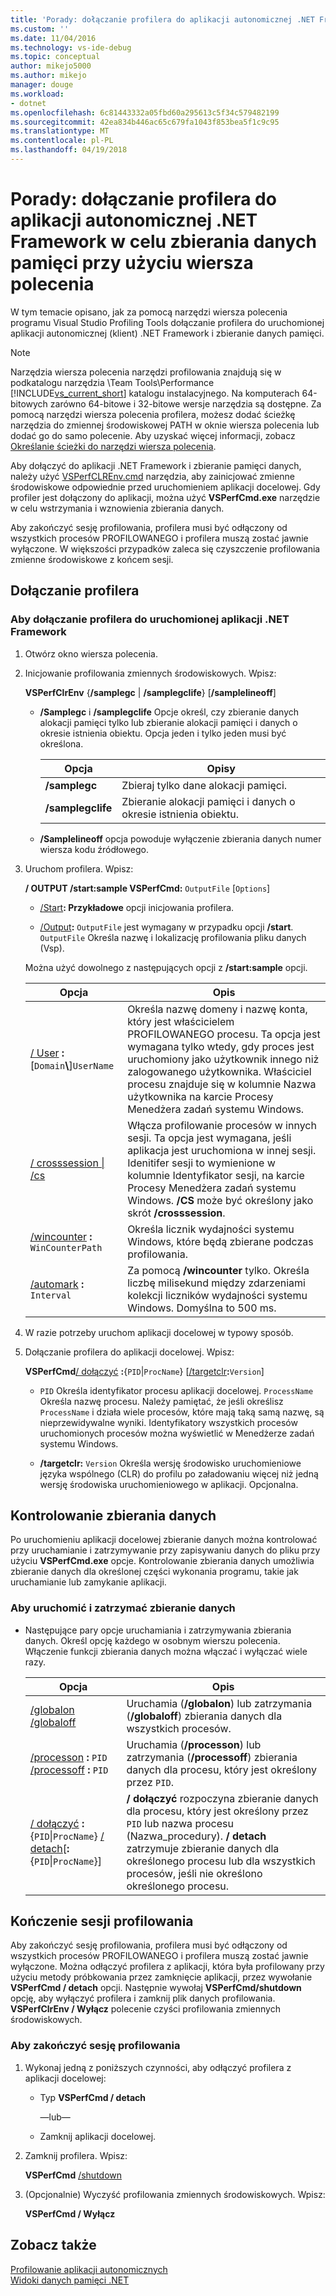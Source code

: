 ```yaml
---
title: 'Porady: dołączanie profilera do aplikacji autonomicznej .NET Framework do zbierania danych pamięci przy użyciu wiersza polecenia | Dokumentacja firmy Microsoft'
ms.custom: ''
ms.date: 11/04/2016
ms.technology: vs-ide-debug
ms.topic: conceptual
author: mikejo5000
ms.author: mikejo
manager: douge
ms.workload:
- dotnet
ms.openlocfilehash: 6c81443332a05fbd60a295613c5f34c579482199
ms.sourcegitcommit: 42ea834b446ac65c679fa1043f853bea5f1c9c95
ms.translationtype: MT
ms.contentlocale: pl-PL
ms.lasthandoff: 04/19/2018
---
```

# <a name="how-to-attach-the-profiler-to-a-net-framework-stand-alone-application-to-collect-memory-data-by-using-the-command-line"></a>Porady: dołączanie profilera do aplikacji autonomicznej .NET Framework w celu zbierania danych pamięci przy użyciu wiersza polecenia

W tym temacie opisano, jak za pomocą narzędzi wiersza polecenia programu Visual Studio Profiling Tools dołączanie profilera do uruchomionej aplikacji autonomicznej (klient) .NET Framework i zbieranie danych pamięci.

> [!NOTE]
> Narzędzia wiersza polecenia narzędzi profilowania znajdują się w podkatalogu narzędzia \Team Tools\Performance [!INCLUDE[vs_current_short](../code-quality/includes/vs_current_short_md.md)] katalogu instalacyjnego. Na komputerach 64-bitowych zarówno 64-bitowe i 32-bitowe wersje narzędzia są dostępne. Za pomocą narzędzi wiersza polecenia profilera, możesz dodać ścieżkę narzędzia do zmiennej środowiskowej PATH w oknie wiersza polecenia lub dodać go do samo polecenie. Aby uzyskać więcej informacji, zobacz [Określanie ścieżki do narzędzi wiersza polecenia](../profiling/specifying-the-path-to-profiling-tools-command-line-tools.md).

Aby dołączyć do aplikacji .NET Framework i zbieranie pamięci danych, należy użyć [VSPerfCLREnv.cmd](../profiling/vsperfclrenv.md) narzędzia, aby zainicjować zmienne środowiskowe odpowiednie przed uruchomieniem aplikacji docelowej. Gdy profiler jest dołączony do aplikacji, można użyć **VSPerfCmd.exe** narzędzie w celu wstrzymania i wznowienia zbierania danych.

Aby zakończyć sesję profilowania, profilera musi być odłączony od wszystkich procesów PROFILOWANEGO i profilera muszą zostać jawnie wyłączone. W większości przypadków zaleca się czyszczenie profilowania zmienne środowiskowe z końcem sesji.

## <a name="attaching-the-profiler"></a>Dołączanie profilera

### <a name="to-attach-the-profiler-to-a-running-net-framework-application"></a>Aby dołączanie profilera do uruchomionej aplikacji .NET Framework

1. Otwórz okno wiersza polecenia.

2. Inicjowanie profilowania zmiennych środowiskowych. Wpisz:

     **VSPerfClrEnv** {**/samplegc** &#124; **/samplegclife**} [**/samplelineoff**]

    - **/Samplegc** i **/samplegclife** Opcje określ, czy zbieranie danych alokacji pamięci tylko lub zbieranie alokacji pamięci i danych o okresie istnienia obiektu. Opcja jeden i tylko jeden musi być określona.

        |Opcja|Opisy|
        |------------|------------------|
        |**/samplegc**|Zbieraj tylko dane alokacji pamięci.|
        |**/samplegclife**|Zbieranie alokacji pamięci i danych o okresie istnienia obiektu.|

    - **/Samplelineoff** opcja powoduje wyłączenie zbierania danych numer wiersza kodu źródłowego.

3. Uruchom profilera. Wpisz:

     **/ OUTPUT /start:sample VSPerfCmd:** `OutputFile` [`Options`]

    - [/Start](../profiling/start.md)**: Przykładowe** opcji inicjowania profilera.

    - [/Output](../profiling/output.md)**:** `OutputFile` jest wymagany w przypadku opcji **/start**. `OutputFile` Określa nazwę i lokalizację profilowania pliku danych (Vsp).

     Można użyć dowolnego z następujących opcji z **/start:sample** opcji.

    |Opcja|Opis|
    |------------|-----------------|
    |[/ User](../profiling/user-vsperfcmd.md) **:**[`Domain`**\\**]`UserName`|Określa nazwę domeny i nazwę konta, który jest właścicielem PROFILOWANEGO procesu. Ta opcja jest wymagana tylko wtedy, gdy proces jest uruchomiony jako użytkownik innego niż zalogowanego użytkownika. Właściciel procesu znajduje się w kolumnie Nazwa użytkownika na karcie Procesy Menedżera zadań systemu Windows.|
    |[/ crosssession &#124; /cs](../profiling/crosssession.md)|Włącza profilowanie procesów w innych sesji. Ta opcja jest wymagana, jeśli aplikacja jest uruchomiona w innej sesji. Idenitifer sesji to wymienione w kolumnie Identyfikator sesji, na karcie Procesy Menedżera zadań systemu Windows. **/CS** może być określony jako skrót **/crosssession**.|
    |[/wincounter](../profiling/wincounter.md) **:** `WinCounterPath`|Określa licznik wydajności systemu Windows, które będą zbierane podczas profilowania.|
    |[/automark](../profiling/automark.md) **:** `Interval`|Za pomocą **/wincounter** tylko. Określa liczbę milisekund między zdarzeniami kolekcji liczników wydajności systemu Windows. Domyślna to 500 ms.|

4. W razie potrzeby uruchom aplikacji docelowej w typowy sposób.

5. Dołączanie profilera do aplikacji docelowej. Wpisz:

     **VSPerfCmd**[/ dołączyć](../profiling/attach.md) **:**{`PID`&#124;`ProcName`} [[/targetclr](../profiling/targetclr.md)**:**`Version`]  

    - `PID` Określa identyfikator procesu aplikacji docelowej. `ProcessName` Określa nazwę procesu. Należy pamiętać, że jeśli określisz `ProcessName` i działa wiele procesów, które mają taką samą nazwę, są nieprzewidywalne wyniki. Identyfikatory wszystkich procesów uruchomionych procesów można wyświetlić w Menedżerze zadań systemu Windows.

    - **/targetclr:** `Version` Określa wersję środowisko uruchomieniowe języka wspólnego (CLR) do profilu po załadowaniu więcej niż jedną wersję środowiska uruchomieniowego w aplikacji. Opcjonalna.

## <a name="controlling-data-collection"></a>Kontrolowanie zbierania danych

Po uruchomieniu aplikacji docelowej zbieranie danych można kontrolować przy uruchamianie i zatrzymywanie przy zapisywaniu danych do pliku przy użyciu **VSPerfCmd.exe** opcje. Kontrolowanie zbierania danych umożliwia zbieranie danych dla określonej części wykonania programu, takie jak uruchamianie lub zamykanie aplikacji.

### <a name="to-start-and-stop-data-collection"></a>Aby uruchomić i zatrzymać zbieranie danych

- Następujące pary opcje uruchamiania i zatrzymywania zbierania danych. Określ opcję każdego w osobnym wierszu polecenia. Włączenie funkcji zbierania danych można włączać i wyłączać wiele razy.

    |Opcja|Opis|
    |------------|-----------------|
    |[/globalon /globaloff](../profiling/globalon-and-globaloff.md)|Uruchamia (**/globalon**) lub zatrzymania (**/globaloff**) zbierania danych dla wszystkich procesów.|
    |[/processon](../profiling/processon-and-processoff.md) **:** `PID` [/processoff](../profiling/processon-and-processoff.md) **:** `PID`|Uruchamia (**/processon**) lub zatrzymania (**/processoff**) zbierania danych dla procesu, który jest określony przez `PID`.|
    |[/ dołączyć](../profiling/attach.md) **:**{`PID`&#124;`ProcName`} [/ detach](../profiling/detach.md)[**:**{`PID`&#124;`ProcName`}]|**/ dołączyć** rozpoczyna zbieranie danych dla procesu, który jest określony przez `PID` lub nazwa procesu (Nazwa_procedury). **/ detach** zatrzymuje zbieranie danych dla określonego procesu lub dla wszystkich procesów, jeśli nie określono określonego procesu.|

## <a name="ending-the-profiling-session"></a>Kończenie sesji profilowania

Aby zakończyć sesję profilowania, profilera musi być odłączony od wszystkich procesów PROFILOWANEGO i profilera muszą zostać jawnie wyłączone. Można odłączyć profilera z aplikacji, która była profilowany przy użyciu metody próbkowania przez zamknięcie aplikacji, przez wywołanie **VSPerfCmd / detach** opcji. Następnie wywołaj **VSPerfCmd/shutdown** opcję, aby wyłączyć profilera i zamknij plik danych profilowania. **VSPerfClrEnv / Wyłącz** polecenie czyści profilowania zmiennych środowiskowych.

### <a name="to-end-a-profiling-session"></a>Aby zakończyć sesję profilowania

1. Wykonaj jedną z poniższych czynności, aby odłączyć profilera z aplikacji docelowej:

    - Typ **VSPerfCmd / detach**

         —lub—

    - Zamknij aplikacji docelowej.

2. Zamknij profilera. Wpisz:

     **VSPerfCmd** [ /shutdown](../profiling/shutdown.md)

3. (Opcjonalnie) Wyczyść profilowania zmiennych środowiskowych. Wpisz:

     **VSPerfCmd / Wyłącz**

## <a name="see-also"></a>Zobacz także

[Profilowanie aplikacji autonomicznych](../profiling/command-line-profiling-of-stand-alone-applications.md)  
[Widoki danych pamięci .NET](../profiling/dotnet-memory-data-views.md)